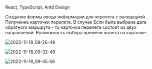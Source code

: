 React, TypeScript, Antd Design

Создание формы ввода информации для перелета с валидацией.
Получение карточки перелета. В случае Если была выбрана дата обратного маршрута - то карточка перелета состоит из двух направлений.
Возможность выбора времени вылета на карточке.

![2022-11-18_09-26-49](https://user-images.githubusercontent.com/101303690/202602769-845f5532-c6ee-4f69-9439-c038c0f95fdd.png)

![2022-11-18_09-32-49](https://user-images.githubusercontent.com/101303690/202603515-69d0261b-63ed-4163-b56f-b137b098c1af.png)

![2022-11-18_09-35-56](https://user-images.githubusercontent.com/101303690/202603881-cdf3a4bd-7f83-4538-9003-ab1d7fee2322.png)
